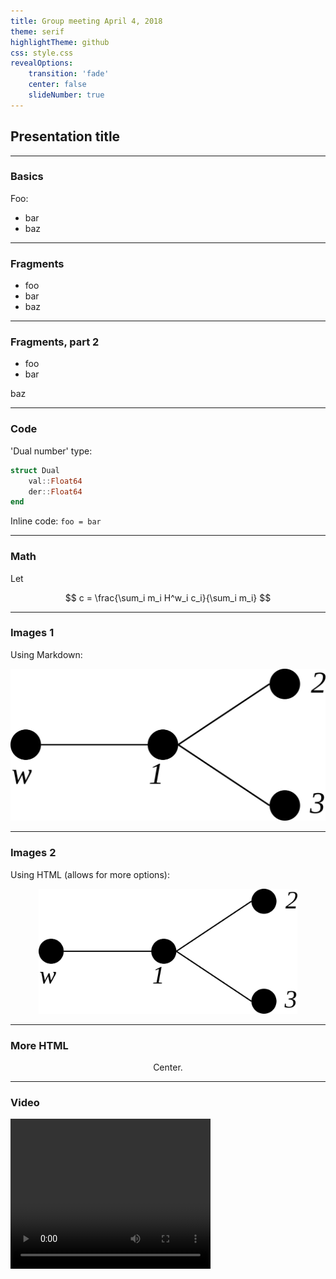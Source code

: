 ```yaml
---
title: Group meeting April 4, 2018
theme: serif
highlightTheme: github
css: style.css
revealOptions:
    transition: 'fade'
    center: false
    slideNumber: true
---
```


<!-- ## More efficient autodiff for rigid body kinematics/dynamics -->

## Presentation title


---

### Basics

Foo:

* bar
* baz

---

### Fragments

* foo
* bar <!-- .element: class="fragment" -->
* baz <!-- .element: class="fragment" -->

---

### Fragments, part 2

* foo <!-- .element: class="fragment" data-fragment-index="2" -->
* bar <!-- .element: class="fragment" data-fragment-index="1" -->

baz <!-- .element: class="fragment" data-fragment-index="2" -->

---

### Code

'Dual number' type:

```julia
struct Dual
    val::Float64
    der::Float64
end
```

Inline code: `foo = bar`

---

### Math

Let

$$
c = \frac{\sum_i m_i H^w_i c_i}{\sum_i m_i}
$$

---

### Images 1

Using Markdown:

![branching](figures/branching.png "Branching")

---

### Images 2

Using HTML (allows for more options):

<center>
<img src="figures/branching.png" alt="branching" style="height: 200px;"/>
</center>

---

### More HTML

<center>
Center.
</center>

---

### Video

 <video width="320" height="240" autoplay>
  <source src="https://www.w3schools.com/html/movie.mp4" type="video/mp4">
  Your browser does not support the video tag.
</video> 
